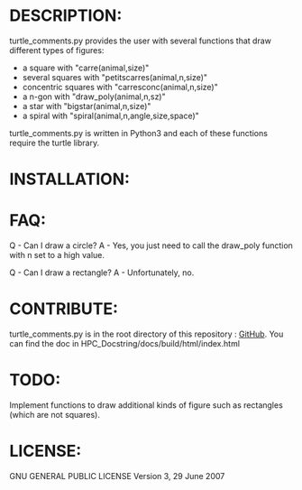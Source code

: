 DESCRIPTION:
===========
turtle_comments.py provides the user with several functions that draw different types of figures:

* a square with "carre(animal,size)" 
* several squares with "petitscarres(animal,n,size)"
* concentric squares with "carresconc(animal,n,size)"
* a n-gon with "draw_poly(animal,n,sz)"
* a star with "bigstar(animal,n,size)"
* a spiral with "spiral(animal,n,angle,size,space)"

turtle_comments.py is written in Python3 and each of these functions require the turtle library.

INSTALLATION:
============

FAQ:
===
Q - Can I draw a circle? 
A - Yes, you just need to call the draw_poly function with n set to a high value.

Q - Can I draw a rectangle?
A - Unfortunately, no.

CONTRIBUTE:
==========
turtle_comments.py is in the root directory of this repository :
[GitHub](https://github.com/hgit2/HPC_Docstrings).
You can find the doc in HPC_Docstring/docs/build/html/index.html

TODO:
====
Implement functions to draw additional kinds of figure such as rectangles (which are not squares).

LICENSE:
=======
GNU GENERAL PUBLIC LICENSE
Version 3, 29 June 2007

